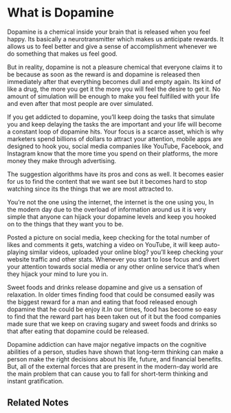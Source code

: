 # What is Dopamine
Dopamine is a chemical inside your brain that is released when you feel happy. Its basically a neurotransmitter which makes us anticipate rewards. It allows us to feel better and give a sense of accomplishment whenever we do something that makes us feel good.

But in reality, dopamine is not a pleasure chemical that everyone claims it to be because as soon as the reward is and dopamine is released then immediately after that everything becomes dull and empty again. Its kind of like a drug, the more you get it the more you will feel the desire to get it. No amount of simulation will be enough to make you feel fulfilled with your life and even after that most people are over simulated.

If you get addicted to dopamine, you’ll keep doing the tasks that simulate you and keep delaying the tasks the are important and your life will become a constant loop of dopamine hits. Your focus is a scarce asset, which is why marketers spend billions of dollars to attract your attention, mobile apps are designed to hook you, social media companies like YouTube, Facebook, and Instagram know that the more time you spend on their platforms, the more money they make through advertising.

The suggestion algorithms have its pros and cons as well. It becomes easier for us to find the content that we want see but it becomes hard to stop watching since its the things that we are most attracted to.

You’re not the one using the internet, the internet is the one using you, In the modern day due to the overload of information around us it is very simple that anyone can hijack your dopamine levels and keep you hooked on to the things that they want you to be.

Posted a picture on social media, keep checking for the total number of likes and comments it gets, watching a video on YouTube, it will keep auto-playing similar videos, uploaded your online blog? you’ll keep checking your website traffic and other stats. Whenever you start to lose focus and divert your attention towards social media or any other online service that’s when they hijack your mind to lure you in.

Sweet foods and drinks release dopamine and give us a sensation of relaxation. In older times finding food that could be consumed easily was the biggest reward for a man and eating that food released enough dopamine that he could be enjoy it.In our times, food has become so easy to find that the reward part has been taken out of it but the food companies made sure that we keep on craving sugary and sweet foods and drinks so that after eating that dopamine could be released.

Dopamine addiction can have major negative impacts on the cognitive abilities of a person, studies have shown that long-term thinking can make a person make the right decisions about his life, future, and financial benefits. But, all of the external forces that are present in the modern-day world are the main problem that can cause you to fall for short-term thinking and instant gratification.

## Related Notes